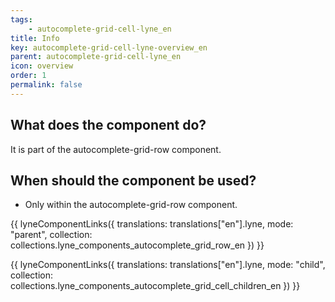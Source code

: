 ```yaml
---
tags: 
    - autocomplete-grid-cell-lyne_en
title: Info
key: autocomplete-grid-cell-lyne-overview_en
parent: autocomplete-grid-cell-lyne_en
icon: overview
order: 1
permalink: false
---
```


## What does the component do?
It is part of the autocomplete-grid-row component.

## When should the component be used?
* Only within the autocomplete-grid-row component.

{{ lyneComponentLinks({
  translations: translations["en"].lyne,
  mode: "parent",
  collection: collections.lyne_components_autocomplete_grid_row_en
}) }}

{{ lyneComponentLinks({
  translations: translations["en"].lyne,
  mode: "child",
  collection: collections.lyne_components_autocomplete_grid_cell_children_en
}) }}